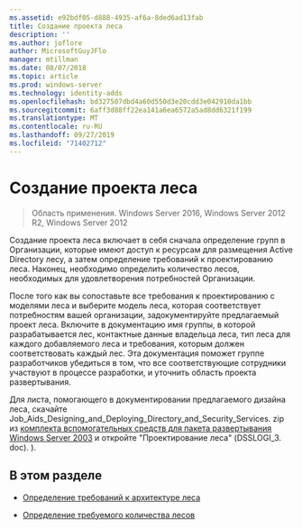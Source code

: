 ```yaml
---
ms.assetid: e92bdf05-d888-4935-af6a-8ded6ad13fab
title: Создание проекта леса
description: ''
ms.author: joflore
author: MicrosoftGuyJFlo
manager: mtillman
ms.date: 08/07/2018
ms.topic: article
ms.prod: windows-server
ms.technology: identity-adds
ms.openlocfilehash: bd327507dbd4a60d550d3e20cdd3e042910da1bb
ms.sourcegitcommit: 6aff3d88ff22ea141a6ea6572a5ad8dd6321f199
ms.translationtype: MT
ms.contentlocale: ru-RU
ms.lasthandoff: 09/27/2019
ms.locfileid: "71402712"
---
```

# <a name="creating-a-forest-design"></a>Создание проекта леса

>Область применения. Windows Server 2016, Windows Server 2012 R2, Windows Server 2012

Создание проекта леса включает в себя сначала определение групп в Организации, которые имеют доступ к ресурсам для размещения Active Directory лесу, а затем определение требований к проектированию леса. Наконец, необходимо определить количество лесов, необходимых для удовлетворения потребностей Организации.  
  
После того как вы сопоставьте все требования к проектированию с моделями леса и выберите модель леса, которая соответствует потребностям вашей организации, задокументируйте предлагаемый проект леса. Включите в документацию имя группы, в которой разрабатывается лес, контактные данные владельца леса, тип леса для каждого добавляемого леса и требования, которым должен соответствовать каждый лес. Эта документация поможет группе разработчиков убедиться в том, что все соответствующие сотрудники участвуют в процессе разработки, и уточнить область проекта развертывания.  
  
Для листа, помогающего в документировании предлагаемого дизайна леса, скачайте Job_Aids_Designing_and_Deploying_Directory_and_Security_Services. zip из [комплекта вспомогательных средств для пакета развертывания Windows Server 2003](https://go.microsoft.com/fwlink/?LinkID=102558) и откройте "Проектирование леса" (DSSLOGI_3. doc). ).  
  
## <a name="in-this-section"></a>В этом разделе  
  
- [Определение требований к архитектуре леса](../../ad-ds/plan/Identifying-Forest-Design-Requirements.md)  
  
- [Определение требуемого количества лесов](../../ad-ds/plan/Determining-the-Number-of-Forests-Required.md)  
